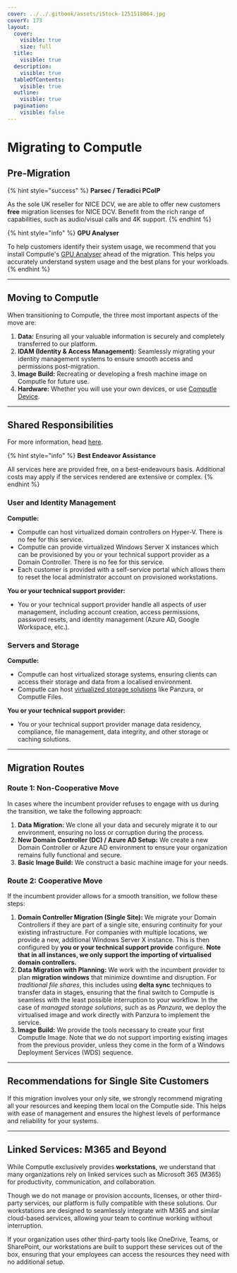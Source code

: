 ```yaml
---
cover: ../../.gitbook/assets/iStock-1251518064.jpg
coverY: 173
layout:
  cover:
    visible: true
    size: full
  title:
    visible: true
  description:
    visible: true
  tableOfContents:
    visible: true
  outline:
    visible: true
  pagination:
    visible: false
---
```


# Migrating to Computle

## Pre-Migration

{% hint style="success" %}
**Parsec / Teradici PCoIP**

As the sole UK reseller for NICE DCV, we are able to offer new customers **free** migration licenses for NICE DCV. Benefit from the rich range of capabilities, such as audio/visual calls and 4K support.&#x20;
{% endhint %}

{% hint style="info" %}
**GPU Analyser**&#x20;

To help customers identify their system usage, we recommend that you install Computle's [GPU Analyser](gpu-analyser.md) ahead of the migration. This helps you accurately understand system usage and the best plans for your workloads.&#x20;
{% endhint %}

***

## Moving to Computle

When transitioning to Computle, the three most important aspects of the move are:

1. **Data:** Ensuring all your valuable information is securely and completely transferred to our platform.
2. **IDAM (Identity & Access Management):** Seamlessly migrating your identity management systems to ensure smooth access and permissions post-migration.
3. **Image Build:** Recreating or developing a fresh machine image on Computle for future use.
4. **Hardware:** Whether you will use your own devices, or use [Computle Device](../administrator-guide/computle-device.md).

***

## Shared Responsibilities  <a href="#user-and-identity-management" id="user-and-identity-management"></a>

For more information, head [here](../../service-delivery/service-operations/shared-responsibility-model.md).

{% hint style="info" %}
**Best Endeavor Assistance**

All services here are provided free, on a best-endeavours basis. Additional costs may apply if the services rendered are extensive or complex.
{% endhint %}

### **User and Identity Management** <a href="#user-and-identity-management" id="user-and-identity-management"></a>

**Computle:**

* Computle can host virtualized domain controllers on Hyper-V. There is no fee for this service.
* Computle can provide virtualized Windows Server X instances which can be provisioned by you or your technical support provider as a Domain Controller. There is no fee for this service.
* Each customer is provided with a self-service portal which allows them to reset the local administrator account on provisioned workstations.

**You or your technical support provider:**

* You or your technical support provider handle all aspects of user management, including account creation, access permissions, password resets, and identity management (Azure AD, Google Workspace, etc.).

### Servers and Storage <a href="#servers-and-storage" id="servers-and-storage"></a>

**Computle:**

* Computle can host virtualized storage systems, ensuring clients can access their storage and data from a localised environment.
* Computle can host [virtualized storage solutions](../../service-delivery/service-delivery-architecture/storage-providers.md) like Panzura, or Computle Files.&#x20;

**You or your technical support provider:**

* You or your technical support provider manage data residency, compliance, file management, data integrity, and other storage or caching solutions.

***

## Migration Routes

### Route 1: Non-Cooperative Move

In cases where the incumbent provider refuses to engage with us during the transition, we take the following approach:

1. **Data Migration:** We clone all your data and securely migrate it to our environment, ensuring no loss or corruption during the process.
2. **New Domain Controller (DC) / Azure AD Setup:** We create a new Domain Controller or Azure AD environment to ensure your organization remains fully functional and secure.
3. **Basic Image Build:** We construct a basic machine image for your needs.&#x20;

### Route 2: Cooperative Move

If the incumbent provider allows for a smooth transition, we follow these steps:

1. **Domain Controller Migration (Single Site):** We migrate your Domain Controllers if they are part of a single site, ensuring continuity for your existing infrastructure. For companies with multiple locations, we provide a new, additional Windows Server X instance. This is then configured by **you or your technical support provide** configure. **Note that in all instances, we only support the importing of virtualised domain controllers.**
2. **Data Migration with Planning:** We work with the incumbent provider to plan **migration windows** that minimize downtime and disruption. For _traditional file shares_, this includes using **delta sync** techniques to transfer data in stages, ensuring that the final switch to Computle is seamless with the least possible interruption to your workflow. In the case of _managed storage solutions_, such as as _Panzura_, we deploy the virtualised image and work directly with Panzura to implement the service.&#x20;
3. **Image Build:** We provide the tools necessary to create your first Computle Image. Note that we do not support importing existing images from the previous provider, unless they come in the form of a Windows Deployment Services (WDS) sequence.&#x20;

***

## Recommendations for Single Site Customers

If this migration involves your only site, we strongly recommend migrating all your resources and keeping them local on the Computle side. This helps with ease of management and ensures the highest levels of performance and reliability for your systems.

***

## Linked Services: M365 and Beyond

While Computle exclusively provides **workstations**, we understand that many organizations rely on linked services such as Microsoft 365 (M365) for productivity, communication, and collaboration.

Though we do not manage or provision accounts, licenses, or other third-party services, our platform is fully compatible with these solutions. Our workstations are designed to seamlessly integrate with M365 and similar cloud-based services, allowing your team to continue working without interruption.

If your organization uses other third-party tools like OneDrive, Teams, or SharePoint, our workstations are built to support these services out of the box, ensuring that your employees can access the resources they need with no additional setup.
